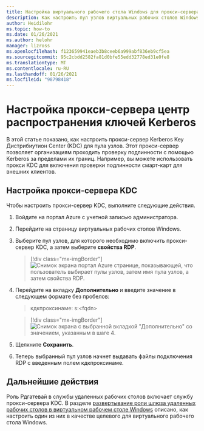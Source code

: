 ```yaml
---
title: Настройка виртуального рабочего стола Windows для прокси-сервера Kerberos центр распространения ключей Azure
description: Как настроить пул узлов виртуальных рабочих столов Windows для использования прокси-сервера Kerberos центр распространения ключей.
author: Heidilohr
ms.topic: how-to
ms.date: 01/26/2021
ms.author: helohr
manager: lizross
ms.openlocfilehash: f123659941eaeb3b8ceeb6a999abf836eb9cf5ea
ms.sourcegitcommit: 95c2cbdd2582fa81d0bfe55edd32778ed31e0fe8
ms.translationtype: MT
ms.contentlocale: ru-RU
ms.lasthandoff: 01/26/2021
ms.locfileid: "98798418"
---
```

# <a name="configure-a-kerberos-key-distribution-center-proxy"></a>Настройка прокси-сервера центр распространения ключей Kerberos

В этой статье показано, как настроить прокси-сервер Kerberos Key Дистрибиутион Center (KDC) для пула узлов. Этот прокси-сервер позволяет организациям проходить проверку подлинности с помощью Kerberos за пределами их границ. Например, вы можете использовать прокси KDC для включения проверки подлинности смарт-карт для внешних клиентов.

## <a name="how-to-configure-the-kdc-proxy"></a>Настройка прокси-сервера KDC

Чтобы настроить прокси-сервер KDC, выполните следующие действия.

1. Войдите на портал Azure с учетной записью администратора.

2. Перейдите на страницу виртуальных рабочих столов Windows.

3. Выберите пул узлов, для которого необходимо включить прокси-сервер KDC, а затем выберите **свойства RDP**.

    > [!div class="mx-imgBorder"]
    > ![Снимок экрана портал Azure странице, показывающей, что пользователь выбирает пулы узлов, затем имя пула узлов, а затем свойства RDP.](media/rdp-properties.png)

4. Перейдите на вкладку **Дополнительно** и введите значение в следующем формате без пробелов:

    > кдкпроксинаме: s:\<fqdn\>

    > [!div class="mx-imgBorder"]
    > ![Снимок экрана с выбранной вкладкой "Дополнительно" со значением, указанным в шаге 4.](media/advanced-tab-selected.png)

5. Щелкните **Сохранить**.

6. Теперь выбранный пул узлов начнет выдавать файлы подключения RDP с введенным полем кдкпроксинаме.

## <a name="next-steps"></a>Дальнейшие действия

Роль Рдгатевай в службы удаленных рабочих столов включает службу прокси-сервера KDC. В разделе [развертывание роли шлюза удаленных рабочих столов в виртуальном рабочем столе Windows](rd-gateway-role.md) описано, как настроить один из них в качестве целевого для виртуального рабочего стола Windows.
